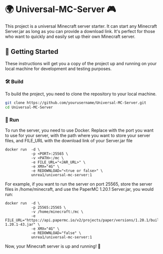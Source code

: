 # 🌍 Universal-MC-Server 🎮

This project is a universal Minecraft server starter. It can start any Minecraft Server.jar as long as you can provide a download link. It's perfect for those who want to quickly and easily set up their own Minecraft server.

## 🚀 Getting Started

These instructions will get you a copy of the project up and running on your local machine for development and testing purposes.

### 🛠️ Build

To build the project, you need to clone the repository to your local machine.

```bash
git clone https://github.com/yourusername/Universal-MC-Server.git
cd Universal-MC-Server
```

### 🏁 Run

To run the server, you need to use Docker. Replace <port> with the port you want to use for your server, <path> with the path where you want to store your server files, and FILE_URL with the download link of your Server.jar file

```
docker run  -d \
            -p <PORT>:25565 \
            -v <PATH>:/mc \
            -e FILE_URL="<JAR_URL>" \
            -e XMX="4G" \
            -e REDOWNLOAD="<true or false>" \
            unrea1/universal-mc-server:1
```

For example, if you want to run the server on port 25565, store the server files in /home/minecraft, and use the PaperMC 1.20.1 Server.jar, you would run:

```
docker run  -d \
            -p 25565:25565 \
            -v /home/minecraft:/mc \
            -e FILE_URL="https://api.papermc.io/v2/projects/paper/versions/1.20.1/builds/43/downloads/paper-1.20.1-43.jar" \
            -e XMX="4G" \
            -e REDOWNLOAD="false" \
            unrea1/universal-mc-server:1
```

Now, your Minecraft server is up and running! 🎉
